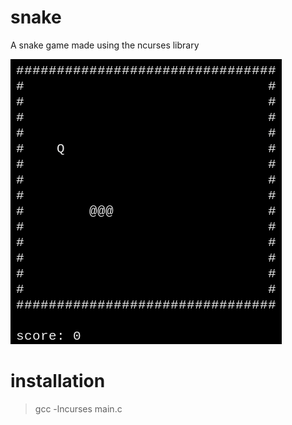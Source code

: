 # snake
A snake game made using the ncurses library

![gameplay](./gameplay.gif)

# installation
> gcc -lncurses main.c
